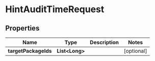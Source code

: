 

# HintAuditTimeRequest


## Properties

Name | Type | Description | Notes
------------ | ------------- | ------------- | -------------
**targetPackageIds** | **List&lt;Long&gt;** |  |  [optional]



